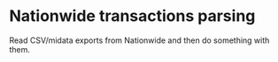 # Nationwide transactions parsing
Read CSV/midata exports from Nationwide and then do something with them.
